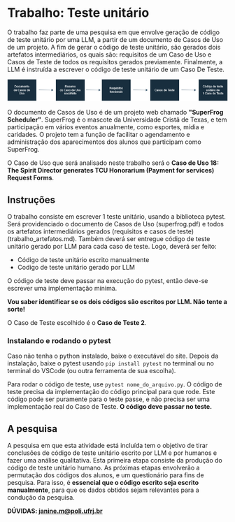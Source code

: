 # Trabalho: Teste unitário #
O trabalho faz parte de uma pesquisa em que envolve geração de código de teste unitário por uma LLM, a partir de um documento de Casos de Uso de um projeto. A fim de gerar o código de teste unitário, são gerados dois artefatos intermediários, os quais são: requisitos de um Caso de Uso e Casos de Teste de todos os requisitos gerados previamente. Finalmente, a LLM é instruída a escrever o código de teste unitário de um Caso De Teste.

![](https://github.com/mhnjqm/unittest_req/blob/master/diagram.png?raw=true)

O documento de Casos de Uso é de um projeto web chamado **"SuperFrog Scheduler"**. SuperFrog é o mascote da Universidade Cristã de Texas, e tem participação em vários eventos anualmente, como esportes, mídia e caridades. O projeto tem a função de facilitar o agendamento e administração dos aparecimentos dos alunos que participam como SuperFrog.

O Caso de Uso que será analisado neste trabalho será o **Caso de Uso 18: The Spirit Director generates TCU Honorarium (Payment for services) Request Forms**.

## Instruções ##
O trabalho consiste em escrever 1 teste unitário, usando a biblioteca pytest. Será providenciado o documento de Casos de Uso (superfrog.pdf) e todos os artefatos intermediários gerados (requisitos e casos de teste) (trabalho_artefatos.md). Também deverá ser entregue código de teste unitário gerado por LLM para cada caso de teste. Logo, deverá ser feito:
* Código de teste unitário escrito manualmente
* Codigo de teste unitário gerado por LLM

O código de teste deve passar na execução do pytest, então deve-se escrever uma implementação mínima.

**Vou saber identificar se os dois códigos são escritos por LLM. Não tente a sorte!**

O Caso de Teste escolhido é o **Caso de Teste 2**.

### Instalando e rodando o pytest ###
Caso não tenha o python instalado, baixe o executável do site. Depois da instalação, baixe o pytest usando `pip install pytest` no terminal ou no terminal do VSCode (ou outra ferramenta de sua escolha).

Para rodar o código de teste, use `pytest nome_do_arquivo.py`. O código de teste precisa da implementação do código principal para que rode. Este código pode ser puramente para o teste passe, e não precisa ser uma implementação real do Caso de Teste. **O código deve passar no teste.**


## A pesquisa ##
A pesquisa em que esta atividade está incluída tem o objetivo de tirar conclusões de código de teste unitário escrito por LLM e por humanos e fazer uma análise qualitativa. Esta primeira etapa consiste da produção do código de teste unitário humano. As próximas etapas envolverão a permutação dos códigos dos alunos, e um questionário para fins de pesquisa. Para isso, é **essencial que o código escrito seja escrito manualmente**, para que os dados obtidos sejam relevantes para a condução da pesquisa.


**DÚVIDAS: janine.m@poli.ufrj.br**